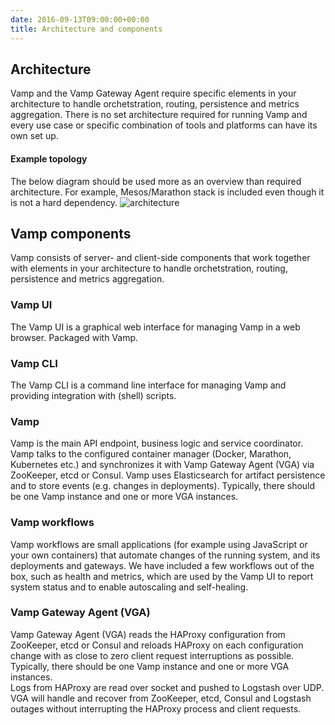 ```yaml
---
date: 2016-09-13T09:00:00+00:00
title: Architecture and components
---
```


## Architecture 
Vamp and the Vamp Gateway Agent require specific elements in your architecture to handle orchetstration, routing, persistence and metrics aggregation. There is no set architecture required for running Vamp and every use case or specific combination of tools and platforms can have its own set up.

#### Example topology
The below diagram should be used more as an overview than required architecture. For example, Mesos/Marathon stack is included even though it is not a hard dependency.
![architecture](/images/diagram/Architecture-and-components.svg)

## Vamp components

Vamp consists of server- and client-side components that work together with elements in your architecture to handle orchetstration, routing, persistence and metrics aggregation.


### Vamp UI  
The Vamp UI is a graphical web interface for managing Vamp in a web browser. Packaged with Vamp.

### Vamp CLI  
The Vamp CLI is a command line interface for managing Vamp and providing integration with (shell) scripts.

### Vamp  
Vamp is the main API endpoint, business logic and service coordinator. Vamp talks to the configured container manager (Docker, Marathon, Kubernetes etc.) and synchronizes it with Vamp Gateway Agent (VGA)  via ZooKeeper, etcd or Consul. Vamp uses Elasticsearch for artifact persistence and to store events (e.g. changes in deployments). Typically, there should be one Vamp instance and one or more VGA instances.  

### Vamp workflows
Vamp workflows are small applications (for example using JavaScript or your own containers) that automate changes of the running system, and its deployments and gateways. We have included a few workflows out of the box, such as health and metrics, which are used by the Vamp UI to report system status and to enable autoscaling and self-healing.

### Vamp Gateway Agent (VGA)  
Vamp Gateway Agent (VGA) reads the HAProxy configuration from ZooKeeper, etcd or Consul and reloads HAProxy on each configuration change with as close to zero client request interruptions as possible. Typically, there should be one Vamp instance and one or more VGA instances.     
Logs from HAProxy are read over socket and pushed to Logstash over UDP.  VGA will handle and recover from ZooKeeper, etcd, Consul and Logstash outages without interrupting the HAProxy process and client requests.  